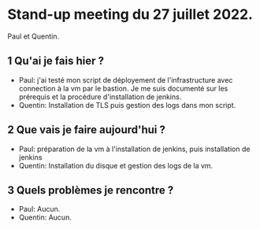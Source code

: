 # Stand-up meeting du 27 juillet 2022.
Paul et Quentin.

## 1 Qu'ai je fais hier ?
* Paul: j'ai testé mon script de déployement de l'infrastructure avec connection à la vm par le bastion. Je me suis documenté sur les prérequis et la procédure d'installation de jenkins.
* Quentin: Installation de TLS puis gestion des logs dans mon script.

## 2 Que vais je faire aujourd'hui ?
* Paul: préparation de la vm à l'installation de jenkins, puis installation de jenkins
* Quentin: Installation du disque et gestion des logs de la vm.

## 3 Quels problèmes je rencontre ?
* Paul: Aucun.
* Quentin: Aucun.
